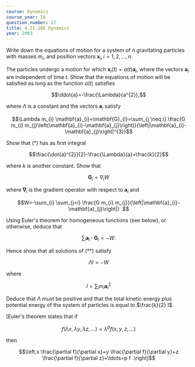 ```yaml
---
course: Dynamics
course_year: IA
question_number: 27
title: 4.II.10E Dynamics
year: 2003
---
```



Write down the equations of motion for a system of $n$ gravitating particles with masses $m_{i}$, and position vectors $\mathbf{x}_{i}, i=1,2, \ldots, n$.

The particles undergo a motion for which $\mathbf{x}_{i}(t)=a(t) \mathbf{a}_{i}$, where the vectors $\mathbf{a}_{i}$ are independent of time $t$. Show that the equations of motion will be satisfied as long as the function $a(t)$ satisfies

$$\ddot{a}=-\frac{\Lambda}{a^{2}},$$

where $\Lambda$ is a constant and the vectors $\mathbf{a}_{i}$ satisfy

$$\Lambda m_{i} \mathbf{a}_{i}=\mathbf{G}_{i}=\sum_{j \neq i} \frac{G m_{i} m_{j}\left(\mathbf{a}_{i}-\mathbf{a}_{j}\right)}{\left|\mathbf{a}_{i}-\mathbf{a}_{j}\right|^{3}}$$

Show that $(*)$ has as first integral

$$\frac{\dot{a}^{2}}{2}-\frac{\Lambda}{a}=\frac{k}{2}$$

where $k$ is another constant. Show that

$$\mathbf{G}_{i}=\nabla_{i} W$$

where $\boldsymbol{\nabla}_{i}$ is the gradient operator with respect to $\mathbf{a}_{i}$ and

$$W=-\sum_{i} \sum_{j<i} \frac{G m_{i} m_{j}}{\left|\mathbf{a}_{i}-\mathbf{a}_{j}\right|} .$$

Using Euler's theorem for homogeneous functions (see below), or otherwise, deduce that

$$\sum_{i} \mathbf{a}_{i} \cdot \mathbf{G}_{i}=-W .$$

Hence show that all solutions of $(* *)$ satisfy

$$\Lambda I=-W$$

where

$$I=\sum_{i} m_{i} \mathbf{a}_{i}^{2}$$

Deduce that $\Lambda$ must be positive and that the total kinetic energy plus potential energy of the system of particles is equal to $\frac{k}{2} I$.

[Euler's theorem states that if

$$f(\lambda x, \lambda y, \lambda z, \ldots)=\lambda^{p} f(x, y, z, \ldots)$$

then

$$\left.x \frac{\partial f}{\partial x}+y \frac{\partial f}{\partial y}+z \frac{\partial f}{\partial z}+\ldots=p f .\right]$$